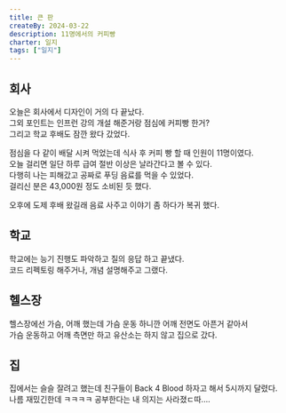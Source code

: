 ```yaml
---
title: 큰 판
createBy: 2024-03-22
description: 11명에서의 커피빵
charter: 일지
tags: ["일지"]
---
```


## 회사

오늘은 회사에서 디자인이 거의 다 끝났다.  
그외 포인트는 인프런 강의 개설 해준거랑 점심에 커피빵 한거?  
그리고 학교 후배도 잠깐 왔다 갔었다.

점심을 다 같이 배달 시켜 먹었는데 식사 후 커피 빵 할 때 인원이 11명이였다.  
오늘 걸리면 일단 하루 급여 절반 이상은 날라간다고 볼 수 있다.  
다행히 나는 피해갔고 공짜로 푸딩 음료를 먹을 수 있었다.  
걸리신 분은 43,000원 정도 소비된 듯 했다.

오후에 도제 후배 왔길래 음료 사주고 이야기 좀 하다가 복귀 했다.

## 학교

학교에는 능기 진행도 파악하고 질의 응답 하고 끝냈다.  
코드 리펙토링 해주거나, 개념 설명해주고 그랬다.

## 헬스장

헬스장에선 가슴, 어깨 했는데 가슴 운동 하니깐 어깨 전면도 아픈거 같아서  
가슴 운동하고 어깨 측면만 하고 유산소는 하지 않고 집으로 갔다.

## 집

집에서는 슬슬 잘려고 했는데 친구들이 Back 4 Blood 하자고 해서 5시까지 달렸다.  
나름 재밌긴한데 ㅋㅋㅋㅋ 공부한다는 내 의지는 사라졌ㄷ따....
